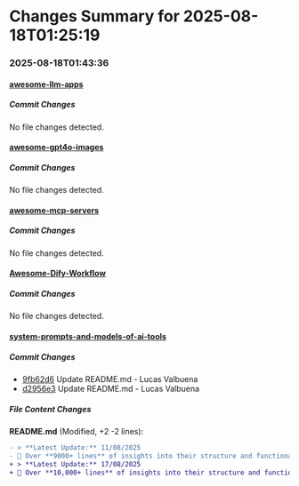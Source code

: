 # Changes Summary for 2025-08-18T01:25:19

### 2025-08-18T01:43:36

#### [awesome-llm-apps](https://github.com/Shubhamsaboo/awesome-llm-apps)

##### Commit Changes

No file changes detected.

#### [awesome-gpt4o-images](https://github.com/jamez-bondos/awesome-gpt4o-images)

##### Commit Changes

No file changes detected.

#### [awesome-mcp-servers](https://github.com/punkpeye/awesome-mcp-servers)

##### Commit Changes

No file changes detected.

#### [Awesome-Dify-Workflow](https://github.com/svcvit/Awesome-Dify-Workflow)

##### Commit Changes

No file changes detected.

#### [system-prompts-and-models-of-ai-tools](https://github.com/x1xhlol/system-prompts-and-models-of-ai-tools)

##### Commit Changes

- [9fb62d6](https://github.com/x1xhlol/system-prompts-and-models-of-ai-tools/commit/9fb62d6439182cedc68ab3851902f0e7c3104f2d) Update README.md - Lucas Valbuena
- [d2956e3](https://github.com/x1xhlol/system-prompts-and-models-of-ai-tools/commit/d2956e383986f5d05c279a45eb360f6f4b4debb6) Update README.md - Lucas Valbuena


##### File Content Changes

**README.md** (Modified, +2 -2 lines):

```diff
- > **Latest Update:** 11/08/2025
- 📜 Over **9000+ lines** of insights into their structure and functionality.
+ > **Latest Update:** 17/08/2025
+ 📜 Over **10,000+ lines** of insights into their structure and functionality.
```
